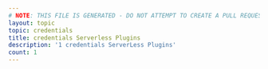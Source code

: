 ```yaml
---
# NOTE: THIS FILE IS GENERATED - DO NOT ATTEMPT TO CREATE A PULL REQUEST TO UPDATE THE DATA. 
layout: topic
topic: credentials
title: credentials Serverless Plugins
description: '1 credentials ServerLess Plugins'
count: 1
---
```

